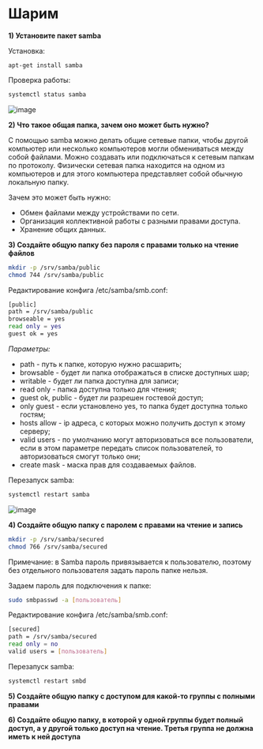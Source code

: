 # Шарим

**1) Установите пакет samba**

Установка:

```
apt-get install samba
```

Проверка работы:

```sh
systemctl status samba
```

![image](https://github.com/user-attachments/assets/3998288a-b412-4554-8a10-e12fbe6d7335)

**2) Что такое общая папка, зачем оно может быть нужно?**

С помощью samba можно делать общие сетевые папки, чтобы другой компьютер или несколько компьютеров могли обмениваться между собой файлами. Можно создавать или подключаться к сетевым папкам по протоколу. Физически сетевая папка находится на одном из компьютеров и для этого компьютера представляет собой обычную локальную папку.

Зачем это может быть нужно:

- Обмен файлами между устройствами по сети.
- Организация коллективной работы с разными правами доступа.
- Хранение общих данных.

**3) Создайте общую папку без пароля с правами только на чтение файлов**

```sh
mkdir -p /srv/samba/public
chmod 744 /srv/samba/public
```

Редактирование конфига /etc/samba/smb.conf:

```sh
[public]
path = /srv/samba/public
browseable = yes
read only = yes
guest ok = yes
```

*Параметры:*

- path - путь к папке, которую нужно расшарить;
- browsable - будет ли папка отображаться в списке доступных шар;
- writable - будет ли папка доступна для записи;
- read only - папка доступна только для чтения;
- guest ok, public - будет ли разрешен гостевой доступ;
- only guest - если установлено yes, то папка будет доступна только гостям;
- hosts allow - ip адреса, с которых можно получить доступ к этому серверу;
- valid users - по умолчанию могут авторизоваться все пользователи, если в этом параметре передать список пользователей, то авторизоваться смогут только они;
- create mask - маска прав для создаваемых файлов.

Перезапуск samba:

```sh
systemctl restart samba
```

![image](https://github.com/user-attachments/assets/338f2c68-c7d9-453d-9f9a-fecf97cdb867)


**4) Создайте общую папку с паролем с правами на чтение и запись**

```sh
mkdir -p /srv/samba/secured
chmod 766 /srv/samba/secured
```

Примечание: в Samba пароль привязывается к пользователю, поэтому без отдельного пользователя задать пароль папке нельзя.

Задаем пароль для подключения к папке:

```sh
sudo smbpasswd -a [пользователь]
```

Редактирование конфига /etc/samba/smb.conf:

```sh
[secured]
path = /srv/samba/secured
read only = no
valid users = [пользователь]
```

Перезапуск samba:

```sh
systemctl restart smbd
```

**5) Создайте общую папку с доступом для какой-то группы с полными правами**



**6) Создайте общую папку, в которой у одной группы будет полный доступ, а у другой только доступ на чтение. Третья группа не должна иметь к ней доступа**

